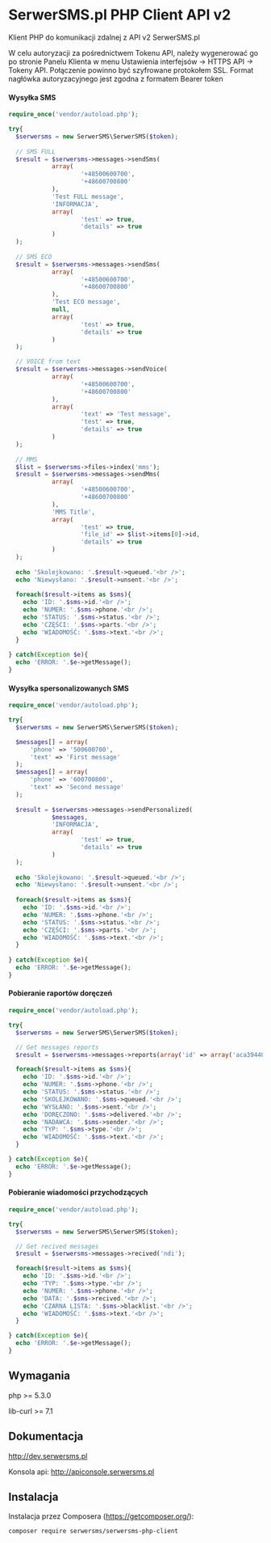 # SerwerSMS.pl PHP Client API v2
Klient PHP do komunikacji zdalnej z API v2 SerwerSMS.pl

W celu autoryzacji za pośrednictwem Tokenu API, należy wygenerować go po stronie Panelu Klienta w menu Ustawienia interfejsów  → HTTPS API → Tokeny API. Połączenie powinno być szyfrowane protokołem SSL. Format nagłówka autoryzacyjnego jest zgodna z formatem Bearer token

#### Wysyłka SMS
```php
require_once('vendor/autoload.php');

try{
  $serwersms = new SerwerSMS\SerwerSMS($token);
  
  // SMS FULL
  $result = $serwersms->messages->sendSms(
            array(
                    '+48500600700',
                    '+48600700800'
            ),
            'Test FULL message',
            'INFORMACJA',
            array(
                    'test' => true,
                    'details' => true
            )
  );
  
  // SMS ECO
  $result = $serwersms->messages->sendSms(
            array(
                    '+48500600700',
                    '+48600700800'
            ),
            'Test ECO message',
            null,
            array(
                    'test' => true,
                    'details' => true
            )
  );

  // VOICE from text
  $result = $serwersms->messages->sendVoice(
            array(
                    '+48500600700',
                    '+48600700800'
            ),
            array(
                    'text' => 'Test message',
                    'test' => true,
                    'details' => true
            )
  );
  
  // MMS
  $list = $serwersms->files->index('mms');
  $result = $serwersms->messages->sendMms(
            array(
                    '+48500600700',
                    '+48600700800'
            ),
            'MMS Title',
            array(
                    'test' => true,
                    'file_id' => $list->items[0]->id,
                    'details' => true
            )
  );
  
  echo 'Skolejkowano: '.$result->queued.'<br />';
  echo 'Niewysłano: '.$result->unsent.'<br />';
  
  foreach($result->items as $sms){
    echo 'ID: '.$sms->id.'<br />';
    echo 'NUMER: '.$sms->phone.'<br />';
    echo 'STATUS: '.$sms->status.'<br />';
    echo 'CZĘŚCI: '.$sms->parts.'<br />';
    echo 'WIADOMOŚĆ: '.$sms->text.'<br />';
  }
    
} catch(Exception $e){
  echo 'ERROR: '.$e->getMessage();
}
```

#### Wysyłka spersonalizowanych SMS
```php
require_once('vendor/autoload.php');

try{
  $serwersms = new SerwerSMS\SerwerSMS($token);

  $messages[] = array(
      'phone' => '500600700',
      'text' => 'First message'
  );
  $messages[] = array(
      'phone' => '600700800',
      'text' => 'Second message'
  );
  
  $result = $serwersms->messages->sendPersonalized(
            $messages,
            'INFORMACJA',
            array(
                    'test' => true,
                    'details' => true
            )
  );
  
  echo 'Skolejkowano: '.$result->queued.'<br />';
  echo 'Niewysłano: '.$result->unsent.'<br />';
  
  foreach($result->items as $sms){
    echo 'ID: '.$sms->id.'<br />';
    echo 'NUMER: '.$sms->phone.'<br />';
    echo 'STATUS: '.$sms->status.'<br />';
    echo 'CZĘŚCI: '.$sms->parts.'<br />';
    echo 'WIADOMOŚĆ: '.$sms->text.'<br />';
  }
    
} catch(Exception $e){
  echo 'ERROR: '.$e->getMessage();
}
```

#### Pobieranie raportów doręczeń
```php
require_once('vendor/autoload.php');

try{
  $serwersms = new SerwerSMS\SerwerSMS($token);

  // Get messages reports
  $result = $serwersms->messages->reports(array('id' => array('aca3944055')));

  foreach($result->items as $sms){
    echo 'ID: '.$sms->id.'<br />';
    echo 'NUMER: '.$sms->phone.'<br />';
    echo 'STATUS: '.$sms->status.'<br />';
    echo 'SKOLEJKOWANO: '.$sms->queued.'<br />';
    echo 'WYSŁANO: '.$sms->sent.'<br />';
    echo 'DORĘCZONO: '.$sms->delivered.'<br />';
    echo 'NADAWCA: '.$sms->sender.'<br />';
    echo 'TYP: '.$sms->type.'<br />';
    echo 'WIADOMOŚĆ: '.$sms->text.'<br />';
  }

} catch(Exception $e){
  echo 'ERROR: '.$e->getMessage();
}
```

#### Pobieranie wiadomości przychodzących
```php
require_once('vendor/autoload.php');

try{
  $serwersms = new SerwerSMS\SerwerSMS($token);

  // Get recived messages
  $result = $serwersms->messages->recived('ndi');

  foreach($result->items as $sms){
    echo 'ID: '.$sms->id.'<br />';
    echo 'TYP: '.$sms->type.'<br />';
    echo 'NUMER: '.$sms->phone.'<br />';
    echo 'DATA: '.$sms->recived.'<br />';
    echo 'CZARNA LISTA: '.$sms->blacklist.'<br />';
    echo 'WIADOMOŚĆ: '.$sms->text.'<br />';
  }

} catch(Exception $e){
  echo 'ERROR: '.$e->getMessage();
}
```
## Wymagania

php >= 5.3.0

lib-curl >= 7.1

## Dokumentacja
http://dev.serwersms.pl

Konsola api:
http://apiconsole.serwersms.pl

## Instalacja

Instalacja przez Composera (https://getcomposer.org/):
```
composer require serwersms/serwersms-php-client
```
